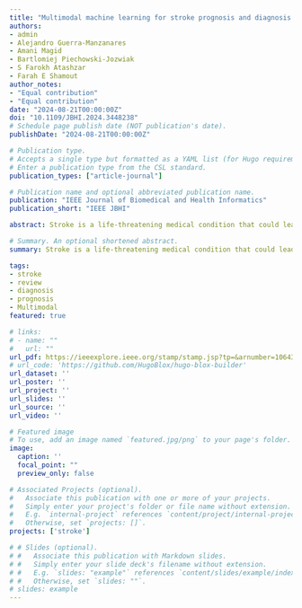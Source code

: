 ```yaml
---
title: "Multimodal machine learning for stroke prognosis and diagnosis: A systematic review"
authors:
- admin
- Alejandro Guerra-Manzanares
- Amani Magid
- Bartlomiej Piechowski-Jozwiak
- S Farokh Atashzar
- Farah E Shamout
author_notes:
- "Equal contribution"
- "Equal contribution"
date: "2024-08-21T00:00:00Z"
doi: "10.1109/JBHI.2024.3448238"
# Schedule page publish date (NOT publication's date).
publishDate: "2024-08-21T00:00:00Z"

# Publication type.
# Accepts a single type but formatted as a YAML list (for Hugo requirements).
# Enter a publication type from the CSL standard.
publication_types: ["article-journal"]

# Publication name and optional abbreviated publication name.
publication: "IEEE Journal of Biomedical and Health Informatics"
publication_short: "IEEE JBHI"

abstract: Stroke is a life-threatening medical condition that could lead to mortality or significant sensorimotor deficits. Various machine learning techniques have been successfully used to detect and predict stroke-related outcomes. Considering the diversity in the type of clinical modalities involved during management of patients with stroke, such as medical images, bio-signals, and clinical data, multimodal machine learning has become increasingly popular. Thus, we conducted a systematic literature review to understand the current status of state-of-the-art multimodal machine learning methods for stroke prognosis and diagnosis. Following the Preferred Reporting Items for Systematic Reviews and Meta-Analyses (PRISMA) guidelines during literature search and selection, our results show that the most dominant techniques are related to the fusion paradigm, specifically early, joint and late fusion. We discuss opportunities to leverage other multimodal learning paradigms, such as multimodal translation and alignment, which are generally less explored. We also discuss the scale of datasets and types of modalities used to develop existing models, highlighting opportunities for the creation of more diverse multimodal datasets. Finally, we present ongoing challenges and provide a set of recommendations to drive the next generation of multimodal learning methods for improved prognosis and diagnosis of patients with stroke.

# Summary. An optional shortened abstract.
summary: Stroke is a life-threatening medical condition that could lead to mortality or significant sensorimotor deficits. Various machine learning techniques have been successfully used to detect and predict stroke-related outcomes. Considering the diversity in the type of clinical modalities involved during management of patients with stroke, such as medical images, bio-signals, and clinical data, multimodal machine learning has become increasingly popular. Thus, we conducted a systematic literature review to understand the current status of state-of-the-art multimodal machine learning methods for stroke prognosis and diagnosis. Following the Preferred Reporting Items for Systematic Reviews and Meta-Analyses (PRISMA) guidelines during literature search and selection, our results show that the most dominant techniques are related to the fusion paradigm, specifically early, joint and late fusion. We discuss opportunities to leverage other multimodal learning paradigms, such as multimodal translation and alignment, which are generally less explored. We also discuss the scale of datasets and types of modalities used to develop existing models, highlighting opportunities for the creation of more diverse multimodal datasets. Finally, we present ongoing challenges and provide a set of recommendations to drive the next generation of multimodal learning methods for improved prognosis and diagnosis of patients with stroke.

tags:
- stroke
- review
- diagnosis
- prognosis
- Multimodal
featured: true

# links:
# - name: ""
#   url: ""
url_pdf: https://ieeexplore.ieee.org/stamp/stamp.jsp?tp=&arnumber=10643640
# url_code: 'https://github.com/HugoBlox/hugo-blox-builder'
url_dataset: ''
url_poster: ''
url_project: ''
url_slides: ''
url_source: ''
url_video: ''

# Featured image
# To use, add an image named `featured.jpg/png` to your page's folder. 
image:
  caption: ''
  focal_point: ""
  preview_only: false

# Associated Projects (optional).
#   Associate this publication with one or more of your projects.
#   Simply enter your project's folder or file name without extension.
#   E.g. `internal-project` references `content/project/internal-project/index.md`.
#   Otherwise, set `projects: []`.
projects: ['stroke']

# # Slides (optional).
# #   Associate this publication with Markdown slides.
# #   Simply enter your slide deck's filename without extension.
# #   E.g. `slides: "example"` references `content/slides/example/index.md`.
# #   Otherwise, set `slides: ""`.
# slides: example
---
```


<!-- {{% callout note %}}
Click the *Cite* button above to demo the feature to enable visitors to import publication metadata into their reference management software.
{{% /callout %}}

{{% callout note %}}
Create your slides in Markdown - click the *Slides* button to check out the example.
{{% /callout %}}

Add the publication's **full text** or **supplementary notes** here. You can use rich formatting such as including [code, math, and images](https://docs.hugoblox.com/content/writing-markdown-latex/). -->
